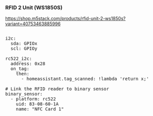 ### RFID 2 Unit (WS1850S)

https://shop.m5stack.com/products/rfid-unit-2-ws1850s?variant=40753463885996

<pre>

i2c:
  sda: GPIOx
  scl: GPIOy

rc522_i2c:
  address: 0x28
  on_tag:
    then:
      - homeassistant.tag_scanned: !lambda 'return x;'

# Link the RFID reader to binary sensor
binary_sensor:
  - platform: rc522
    uid: 83-08-60-1A
    name: "NFC Card 1"
</pre>
